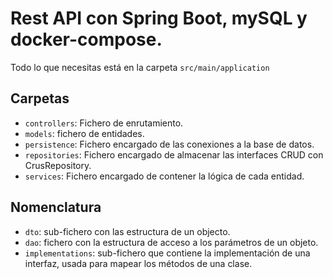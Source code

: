 # Rest API con Spring Boot, mySQL y docker-compose.

Todo lo que necesitas está en la carpeta `src/main/application`

## Carpetas
  - `controllers`: Fichero de enrutamiento.
  - `models`: fichero de entidades.
  - `persistence`: Fichero encargado de las conexiones a la base de datos.
  - `repositories`: Fichero encargado de almacenar las interfaces CRUD con CrusRepository.
  - `services`: Fichero encargado de contener la lógica de cada entidad.

## Nomenclatura
  - `dto`: sub-fichero con las estructura de un objecto.
  - `dao`: fichero con la estructura de acceso a los parámetros de un objeto.
  - `implementations`: sub-fichero que contiene la implementación de una interfaz, usada para mapear los métodos de una clase.
